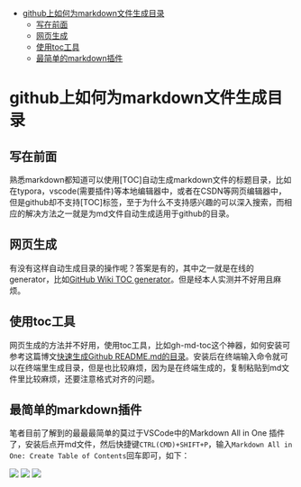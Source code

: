 - [github上如何为markdown文件生成目录](#github%e4%b8%8a%e5%a6%82%e4%bd%95%e4%b8%bamarkdown%e6%96%87%e4%bb%b6%e7%94%9f%e6%88%90%e7%9b%ae%e5%bd%95)
  - [写在前面](#%e5%86%99%e5%9c%a8%e5%89%8d%e9%9d%a2)
  - [网页生成](#%e7%bd%91%e9%a1%b5%e7%94%9f%e6%88%90)
  - [使用toc工具](#%e4%bd%bf%e7%94%a8toc%e5%b7%a5%e5%85%b7)
  - [最简单的markdown插件](#%e6%9c%80%e7%ae%80%e5%8d%95%e7%9a%84markdown%e6%8f%92%e4%bb%b6)
  
# github上如何为markdown文件生成目录
## 写在前面
熟悉markdown都知道可以使用[TOC]自动生成markdown文件的标题目录，比如在typora，vscode(需要插件)等本地编辑器中，或者在CSDN等网页编辑器中，但是github却不支持[TOC]标签，至于为什么不支持感兴趣的可以深入搜索，而相应的解决方法之一就是为md文件自动生成适用于github的目录。
## 网页生成
有没有这样自动生成目录的操作呢？答案是有的，其中之一就是在线的generator，比如[GitHub Wiki TOC generator](https://ecotrust-canada.github.io/markdown-toc/)。但是经本人实测并不好用且麻烦。
## 使用toc工具
网页生成的方法并不好用，使用toc工具，比如gh-md-toc这个神器，如何安装可参考这篇博文[快速生成Github README.md的目录](https://www.jianshu.com/p/302abe331dcb)。安装后在终端输入命令就可以在终端里生成目录，但是也比较麻烦，因为是在终端生成的，复制粘贴到md文件里比较麻烦，还要注意格式对齐的问题。
## 最简单的markdown插件
笔者目前了解到的最最最简单的莫过于VSCode中的Markdown All in One
插件了，安装后点开md文件，然后快捷键```CTRL(CMD)+SHIFT+P```，输入```Markdown All in One: Create Table of Contents```回车即可，如下：

<img src="https://github.com/JohnJim0816/blogs/blob/master/2020/2020-4/200406-github上如何为markdown文件生成目录/figs/1.png" />

<img src="https://github.com/JohnJim0816/blogs/blob/master/2020/2020-4/200406-github上如何为markdown文件生成目录/figs/2.png" />

<img src="https://github.com/JohnJim0816/blogs/blob/master/2020/2020-4/200406-github上如何为markdown文件生成目录/figs/3.png" />

